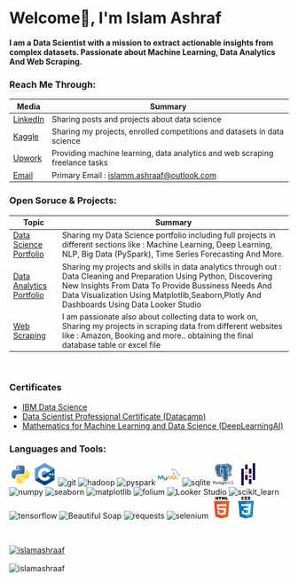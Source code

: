 <h1 align="left">Welcome👋, I'm Islam Ashraf</h1>
<b>I am a Data Scientist with a mission to extract actionable insights from complex datasets. Passionate about Machine Learning, Data Analytics And Web Scraping.</b>

<h3 align="left">Reach Me Through:</h3>

| Media  | Summary |
| ------------- | ------------- |
|[LinkedIn](https://www.linkedin.com/in/islam-ashraf-samy/) | Sharing posts and projects about data science |
|[Kaggle ](https://www.kaggle.com/islamashraaf)  | Sharing my projects, enrolled competitions and datasets in data science  |
|[Upwork](https://www.upwork.com/freelancers/~0126dc5f2b44fff1e7)| Providing machine learning, data analytics and web scraping freelance tasks |
|[Email]()| Primary Email : islamm.ashraaf@outlook.com |

<h3 align="left"> Open Soruce & Projects:</h3>

| Topic  | Summary |
| ------------- | ------------- |
| [Data Science Portfolio](https://github.com/IslamAshraaf/Data-Science-Portfolio) | Sharing my Data Science portfolio including full projects in different sections like : Machine Learning, Deep Learning, NLP, Big Data (PySpark), Time Series Forecasting And More.  |
| [Data Analytics Portfolio](https://github.com/IslamAshraaf/Data-Analytics-Portfolio) | Sharing my projects and skills in data analytics through out : Data Cleaning and Preparation Using Python, Discovering New Insights From Data To Provide Bussiness Needs And Data Visualization Using Matplotlib,Seaborn,Plotly And Dashboards Using Data Looker Studio|
| [Web Scraping](https://github.com/IslamAshraaf/Web-Scraping) | I am passionate also about collecting data to work on, Sharing my projects in scraping data from different websites like : Amazon, Booking and more.. obtaining the final database table or excel file|

<br>

### Certificates 
* [IBM Data Science](https://www.coursera.org/account/accomplishments/professional-cert/93SE7S9GRT4D) 
* [Data Scientist Professional Certificate (Datacamp)](https://www.datacamp.com/certificate/DS0026409795757)  
* [Mathematics for Machine Learning and Data Science (DeepLearningAI)](https://www.coursera.org/account/accomplishments/specialization/8V2BB32QKUTC)


<h3 align="left">Languages and Tools:</h3>
<p align="left">

<img src="https://raw.githubusercontent.com/devicons/devicon/master/icons/python/python-original.svg" alt="python" width="40" height="40"/> 
<img src="https://raw.githubusercontent.com/devicons/devicon/master/icons/cplusplus/cplusplus-original.svg" alt="cplusplus" width="40" height="40"/>
<img src="https://www.vectorlogo.zone/logos/git-scm/git-scm-icon.svg" alt="git" width="40" height="40"/>

<img src="https://www.vectorlogo.zone/logos/apache_hadoop/apache_hadoop-icon.svg" alt="hadoop" width="40" height="40"/>
<img src="https://cdn-images-1.medium.com/v2/resize:fit:851/1*nPcdyVwgcuEZiEZiRqApug.jpeg" alt="pyspark" width="60" height="40"/>

<!-- <img src="https://raw.githubusercontent.com/devicons/devicon/master/icons/mongodb/mongodb-original-wordmark.svg" alt="mongodb" width="40" height="40"/> -->
<img src="https://raw.githubusercontent.com/devicons/devicon/master/icons/mysql/mysql-original-wordmark.svg" alt="mysql" width="40" height="40"/>
<img src="https://www.vectorlogo.zone/logos/sqlite/sqlite-icon.svg" alt="sqlite" width="40" height="40"/>
<img src="https://raw.githubusercontent.com/devicons/devicon/master/icons/postgresql/postgresql-original-wordmark.svg" alt="postgresql" width="40" height="40"/>

<img src="https://raw.githubusercontent.com/devicons/devicon/2ae2a900d2f041da66e950e4d48052658d850630/icons/pandas/pandas-original.svg" alt="pandas" width="40" height="40"/>
<img src="https://miro.medium.com/v2/resize:fit:1358/1*Zg4Qb9_ehEaUv7aWXbAeWw@2x.jpeg" alt="numpy" width="40" height="40"/>
<img src="https://seaborn.pydata.org/_images/logo-mark-lightbg.svg" alt="seaborn" width="40" height="40"/>
<img src="https://encrypted-tbn0.gstatic.com/images?q=tbn:ANd9GcQM1HorGnBjp9URQZH5Mrlbm3ls29QWU3s8fTYnydsmO5i0BAvgVS533WBemBv-Oa0LOqE&usqp=CAU" alt="matplotlib" width="40" height="40"/>
<img src="https://intro-to-code.readthedocs.io/en/latest/_images/folium.png" alt="folium" width="40" height="40"/>
<img src="https://encrypted-tbn0.gstatic.com/images?q=tbn:ANd9GcQHKTOTo1-cnwo0bLcfp2uCG74nVmn0YirtKR7q1KKM8TT9EIriPe3rTlnF10QotmYyCXE&usqp=CAU" alt="Looker Studio" width="60" height="40"/>

<img src="https://upload.wikimedia.org/wikipedia/commons/0/05/Scikit_learn_logo_small.svg" alt="scikit_learn" width="40" height="40"/>
<img src="https://www.vectorlogo.zone/logos/tensorflow/tensorflow-icon.svg" alt="tensorflow" width="40" height="40"/>
<!-- <img src="https://www.vectorlogo.zone/logos/pytorch/pytorch-icon.svg" alt="pytorch" width="40" height="40"/> -->
<img src="https://datascientest.com/en/files/2024/01/beautiful-soup.png" alt="Beautiful Soap" width="100" height="40"/>
<img src="https://encrypted-tbn0.gstatic.com/images?q=tbn:ANd9GcRZBtfxnmqJrGdHp0Br9yeZByGSUu-9IHTK0hZ6uS1otm6n9DCIut6g0xegFVPVv85-7hE&usqp=CAU" alt="requests" width="40" height="40"/>

<img src="https://raw.githubusercontent.com/detain/svg-logos/780f25886640cef088af994181646db2f6b1a3f8/svg/selenium-logo.svg" alt="selenium" width="40" height="40"/>

<img src="https://raw.githubusercontent.com/devicons/devicon/master/icons/html5/html5-original-wordmark.svg" alt="html5" width="40" height="40"/>
<img src="https://raw.githubusercontent.com/devicons/devicon/master/icons/css3/css3-original-wordmark.svg" alt="css3" width="40" height="40"/>

</p>
<br>
<p align="left"> <a href="https://github.com/ryo-ma/github-profile-trophy"><img src="https://github-profile-trophy.vercel.app/?username=islamashraaf" alt="islamashraaf" /></a> </p>

<p><img align="center" src="https://github-readme-stats.vercel.app/api/top-langs?username=islamashraaf&show_icons=true&locale=en&layout=compact" alt="islamashraaf" /></p>
